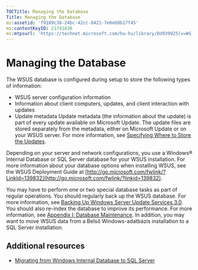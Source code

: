 ```yaml
---
TOCTitle: Managing the Database
Title: Managing the Database
ms:assetid: 'f9189c36-24bc-42cc-8421-7e0e60b17f45'
ms:contentKeyID: 21741838
ms:mtpsurl: 'https://technet.microsoft.com/hu-hu/library/Dd939925(v=WS.10)'
---
```


Managing the Database
=====================

The WSUS database is configured during setup to store the following types of information:

-   WSUS server configuration information
-   Information about client computers, updates, and client interaction with updates
-   Update metadata
    Update metadata (the information about the update) is part of every update available on Microsoft Update. The update files are stored separately from the metadata, either on Microsoft Update or on your WSUS server. For more information, see [Specifying Where to Store the Updates](https://technet.microsoft.com/d91ad718-d826-48ce-8a6b-a8cd984b315a).

Depending on your server and network configurations, you use a Windows® Internal Database or SQL Server database for your WSUS installation. For more information about your database options when installing WSUS, see the WSUS Deployment Guide at [http://go.microsoft.com/fwlink/?LinkId=139832](http://go.microsoft.com/fwlink/?linkid=139832).

You may have to perform one or two special database tasks as part of regular operations. You should regularly back up the WSUS database. For more information, see [Backing Up Windows Server Update Services 3.0](https://technet.microsoft.com/df778948-c8eb-4b09-8db3-94a496340713). You should also re-index the database to improve its performance. For more information, see [Appendix I: Database Maintenance](https://technet.microsoft.com/0077e395-434d-4f60-85a0-ed3091449235). In addition, you may want to move WSUS data from a Belső Windows-adatbázis installation to a SQL Server installation.

Additional resources
--------------------

-   [Migrating from Windows Internal Database to SQL Server](https://technet.microsoft.com/d149b9a2-8aca-48f7-8387-bf9ee8383f73)
